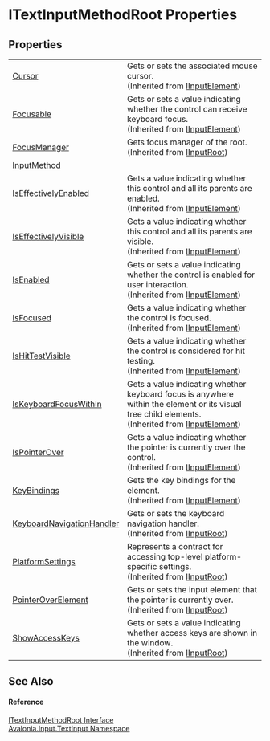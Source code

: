 # ITextInputMethodRoot Properties




## Properties
<table>
<tr>
<td><a href="P_Avalonia_Input_IInputElement_Cursor">Cursor</a></td>
<td>Gets or sets the associated mouse cursor.<br />(Inherited from <a href="T_Avalonia_Input_IInputElement">IInputElement</a>)</td>
</tr>
<tr>
<td><a href="P_Avalonia_Input_IInputElement_Focusable">Focusable</a></td>
<td>Gets or sets a value indicating whether the control can receive keyboard focus.<br />(Inherited from <a href="T_Avalonia_Input_IInputElement">IInputElement</a>)</td>
</tr>
<tr>
<td><a href="P_Avalonia_Input_IInputRoot_FocusManager">FocusManager</a></td>
<td>Gets focus manager of the root.<br />(Inherited from <a href="T_Avalonia_Input_IInputRoot">IInputRoot</a>)</td>
</tr>
<tr>
<td><a href="P_Avalonia_Input_TextInput_ITextInputMethodRoot_InputMethod">InputMethod</a></td>
<td> </td>
</tr>
<tr>
<td><a href="P_Avalonia_Input_IInputElement_IsEffectivelyEnabled">IsEffectivelyEnabled</a></td>
<td>Gets a value indicating whether this control and all its parents are enabled.<br />(Inherited from <a href="T_Avalonia_Input_IInputElement">IInputElement</a>)</td>
</tr>
<tr>
<td><a href="P_Avalonia_Input_IInputElement_IsEffectivelyVisible">IsEffectivelyVisible</a></td>
<td>Gets a value indicating whether this control and all its parents are visible.<br />(Inherited from <a href="T_Avalonia_Input_IInputElement">IInputElement</a>)</td>
</tr>
<tr>
<td><a href="P_Avalonia_Input_IInputElement_IsEnabled">IsEnabled</a></td>
<td>Gets or sets a value indicating whether the control is enabled for user interaction.<br />(Inherited from <a href="T_Avalonia_Input_IInputElement">IInputElement</a>)</td>
</tr>
<tr>
<td><a href="P_Avalonia_Input_IInputElement_IsFocused">IsFocused</a></td>
<td>Gets a value indicating whether the control is focused.<br />(Inherited from <a href="T_Avalonia_Input_IInputElement">IInputElement</a>)</td>
</tr>
<tr>
<td><a href="P_Avalonia_Input_IInputElement_IsHitTestVisible">IsHitTestVisible</a></td>
<td>Gets a value indicating whether the control is considered for hit testing.<br />(Inherited from <a href="T_Avalonia_Input_IInputElement">IInputElement</a>)</td>
</tr>
<tr>
<td><a href="P_Avalonia_Input_IInputElement_IsKeyboardFocusWithin">IsKeyboardFocusWithin</a></td>
<td>Gets a value indicating whether keyboard focus is anywhere within the element or its visual tree child elements.<br />(Inherited from <a href="T_Avalonia_Input_IInputElement">IInputElement</a>)</td>
</tr>
<tr>
<td><a href="P_Avalonia_Input_IInputElement_IsPointerOver">IsPointerOver</a></td>
<td>Gets a value indicating whether the pointer is currently over the control.<br />(Inherited from <a href="T_Avalonia_Input_IInputElement">IInputElement</a>)</td>
</tr>
<tr>
<td><a href="P_Avalonia_Input_IInputElement_KeyBindings">KeyBindings</a></td>
<td>Gets the key bindings for the element.<br />(Inherited from <a href="T_Avalonia_Input_IInputElement">IInputElement</a>)</td>
</tr>
<tr>
<td><a href="P_Avalonia_Input_IInputRoot_KeyboardNavigationHandler">KeyboardNavigationHandler</a></td>
<td>Gets or sets the keyboard navigation handler.<br />(Inherited from <a href="T_Avalonia_Input_IInputRoot">IInputRoot</a>)</td>
</tr>
<tr>
<td><a href="P_Avalonia_Input_IInputRoot_PlatformSettings">PlatformSettings</a></td>
<td>Represents a contract for accessing top-level platform-specific settings.<br />(Inherited from <a href="T_Avalonia_Input_IInputRoot">IInputRoot</a>)</td>
</tr>
<tr>
<td><a href="P_Avalonia_Input_IInputRoot_PointerOverElement">PointerOverElement</a></td>
<td>Gets or sets the input element that the pointer is currently over.<br />(Inherited from <a href="T_Avalonia_Input_IInputRoot">IInputRoot</a>)</td>
</tr>
<tr>
<td><a href="P_Avalonia_Input_IInputRoot_ShowAccessKeys">ShowAccessKeys</a></td>
<td>Gets or sets a value indicating whether access keys are shown in the window.<br />(Inherited from <a href="T_Avalonia_Input_IInputRoot">IInputRoot</a>)</td>
</tr>
</table>

## See Also


#### Reference
<a href="T_Avalonia_Input_TextInput_ITextInputMethodRoot">ITextInputMethodRoot Interface</a>  
<a href="N_Avalonia_Input_TextInput">Avalonia.Input.TextInput Namespace</a>  
